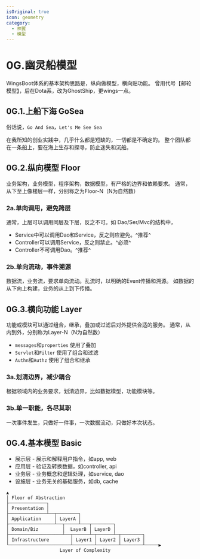 ```yaml
---
isOriginal: true
icon: geometry
category:
  - 神翼
  - 模型
---
```


# 0G.幽灵船模型

WingsBoot体系的基本架构思路是，纵向做模型，横向贴功能。
曾用代号【邮轮模型】，后在Dota系，改为GhostShip，更wings一点。

## 0G.1.上船下海 GoSea

俗话说，`Go And Sea`，`Let's Me See Sea`

在我所知的创业实践中，几乎什么都是短缺的，一切都是不确定的。
整个团队都在一条船上，要在海上生存和探寻，防止迷失和沉船。

## 0G.2.纵向模型 Floor

业务架构，业务模型，程序架构，数据模型，有严格的边界和依赖要求。
通常，从下至上像楼层一样，分别称之为Floor-N（N为自然数）

### 2a.单向调用，避免跨层

通常，上层可以调用同层及下层，反之不可。如 Dao/Ser/Mvc的结构中，

* Service中可以调用Dao和Service，反之则应避免。^推荐^
* Controller可以调用Service，反之则禁止。^必须^
* Controller不可调用Dao。^推荐^

### 2b.单向流动，事件溯源

数据流，业务流，要求单向流动。乱流时，以明确的Event传播和溯源。
如数据的从下向上构建，业务的从上到下传播。

## 0G.3.横向功能 Layer

功能或模块可以通过组合，继承，叠加或过滤后对外提供合适的服务。
通常，从内到外，分别称为Layer-N（N为自然数）

* `messages`和`properties` 使用了叠加
* `Servlet`和`Filter` 使用了组合和过滤
* `Authn`和`Authz` 使用了组合和继承

### 3a.划清边界，减少耦合

根据领域内的业务要求，划清边界，比如数据模型，功能模块等。

### 3b.单一职能，各尽其职

一次事件发生，只做好一件事，一次数据流动，只做好本次状态。

## 0G.4.基本模型 Basic

* 展示层 - 展示和解释用户指令，如app, web
* 应用层 - 验证及转换数据，如controller, api
* 业务层 - 业务概念和逻辑处理，如service, dao
* 设施层 - 业务无关的基础服务，如db, cache

```text
▲ 
│ Floor of Abstraction
├──────────────┐
│ Presentation │
├──────────────┴──┬────────┐
│ Application     │ LayerA │
├─────────────────┴──┬─────┴───┬────────┐
│ Domain/Biz         │  LayerB │ LayerD │
├────────────────────┴──┬──────┴─┬──────┴─┬────────┐
│ Infrastructure        │ Layer1 │ Layer2 │ Layer3 │
└───────────────────────┴────────┴────────┴────────┴─────▶
                    Layer of Complexity
```
